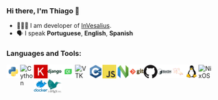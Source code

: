 ### Hi there, I'm Thiago 👋

- 🧑🏽‍💻 I am developer of [InVesalius](www.cti.gov.br/invesalius).
- 🗣️ I speak **Portuguese**, **English**, **Spanish**

### Languages and Tools:

[<img align="left" alt="Python" width="32px" src="https://raw.githubusercontent.com/github/explore/master/topics/python/python.png" />](https://www.python.org/)
[<img align="left" alt="Cython" width="32px" src="https://avatars3.githubusercontent.com/u/486082?s=200&v=4" />](https://cython.org/)
[<img align="left" alt="Keras" width="32px" src="https://raw.githubusercontent.com/github/explore/master/topics/keras/keras.png" />](https://keras.io)
[<img align="left" alt="Django" width="32px" src="https://raw.githubusercontent.com/github/explore/master/topics/django/django.png" />](https://www.djangoproject.com/)
[<img align="left" alt="PySide (Qt)" width="32px" src="https://raw.githubusercontent.com/github/explore/refs/heads/main/topics/qt/qt.png" />](https://wiki.qt.io/Qt_for_Python)
[<img align="left" alt="VTK" width="32px" src="https://vtk.org/wp-content/uploads/2015/03/vtk_logo-main1.png" />](https://wiki.qt.io/Qt_for_Python)
[<img align="left" alt="C++" width="32px" src="https://raw.githubusercontent.com/github/explore/80688e429a7d4ef2fca1e82350fe8e3517d3494d/topics/cpp/cpp.png" />](https://isocpp.org/)
[<img align="left" alt="JavaScript" width="32px" src="https://raw.githubusercontent.com/github/explore/80688e429a7d4ef2fca1e82350fe8e3517d3494d/topics/javascript/javascript.png" />](https://developer.mozilla.org/en-US/docs/Learn/JavaScript)
[<img align="left" alt="Neovim" width="32px" src="https://raw.githubusercontent.com/github/explore/master/topics/neovim/neovim.png" />](https://neovim.io/)
[<img align="left" alt="Git" width="32px" src="https://raw.githubusercontent.com/github/explore/80688e429a7d4ef2fca1e82350fe8e3517d3494d/topics/git/git.png" />](https://git-scm.com/)
[<img align="left" alt="GitHub" width="32px" src="https://raw.githubusercontent.com/github/explore/78df643247d429f6cc873026c0622819ad797942/topics/github/github.png" />](https://github.com/)
[<img align="left" alt="Bash" width="32px" src="https://raw.githubusercontent.com/github/explore/80688e429a7d4ef2fca1e82350fe8e3517d3494d/topics/bash/bash.png" />](https://www.gnu.org/software/bash/)
[<img align="left" alt="Fish shell" width="32px" src="https://raw.githubusercontent.com/github/explore/80688e429a7d4ef2fca1e82350fe8e3517d3494d/topics/fish/fish.png" />](https://fishshell.com/)
[<img align="left" alt="Linux" width="32px" src="https://raw.githubusercontent.com/github/explore/80688e429a7d4ef2fca1e82350fe8e3517d3494d/topics/linux/linux.png" />](https://www.linux.org/)
[<img align="left" alt="NixOS" width="32px" src="https://avatars0.githubusercontent.com/u/487568?s=200&v=4" />](https://nixos.org/)
[<img align="left" alt="Docker" width="32px" src="https://raw.githubusercontent.com/github/explore/80688e429a7d4ef2fca1e82350fe8e3517d3494d/topics/docker/docker.png" />](https://www.docker.com)
[<img align="left" alt="LaTeX" width="32px" src="https://raw.githubusercontent.com/github/explore/80688e429a7d4ef2fca1e82350fe8e3517d3494d/topics/latex/latex.png" />](https://www.latex-project.org/)

